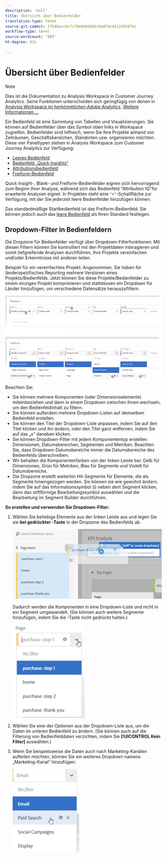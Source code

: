 ```yaml
---
description: 'null'
title: Übersicht über Bedienfelder
translation-type: tm+mt
source-git-commit: 1fb46acc9c7c70e64058d2c6a8fdcde119910fec
workflow-type: tm+mt
source-wordcount: '507'
ht-degree: 91%

---
```



# Übersicht über Bedienfelder

>[!NOTE]
>
>Dies ist die Dokumentation zu Analysis Workspace in Customer Journey Analytics. Seine Funktionen unterscheiden sich geringfügig von denen in [Analysis Workspace im herkömmlichen Adobe Analytics](https://docs.adobe.com/content/help/de-DE/analytics/analyze/analysis-workspace/home.html). [Weitere Informationen ...](/help/getting-started/cja-aa.md)

Ein Bedienfeld ist eine Sammlung von Tabellen und Visualisierungen. Sie können auf Bedienfelder über das Symbol oben links in Workspace zugreifen. Bedienfelder sind hilfreich, wenn Sie Ihre Projekte anhand von Zeiträumen, Geschäftsbereichen, Standorten usw. organisieren möchten. Diese vier Paneltypen stehen in Analysis Workspace zum Customer Journey Analytics zur Verfügung:

* [Leeres Bedienfeld](blank-panel.md)
* [Bedienfeld „Quick Insights“](quickinsight.md)
* [Attributionsbedienfeld](attribution.md)
* [Freiform-Bedienfeld](freeform-panel.md)

Quick Insight-, Blank- und Freiform-Bedienfelder eignen sich hervorragend zum Beginn Ihrer Analyse, während sich das Bedienfeld &quot;Attribution IQ&quot;für erweiterte Analysen eignet. In Projekten steht eine `"+"`-Schaltfläche zur Verfügung, mit der Sie jederzeit leere Bedienfelder hinzufügen können.

Das standardmäßige Startbedienfeld ist das Freiform-Bedienfeld. Sie können jedoch auch das [leere Bedienfeld](/help/analysis-workspace/c-panels/blank-panel.md) als Ihren Standard festlegen.

## Dropdown-Filter in Bedienfeldern

Die Dropzone für Bedienfelder verfügt über Dropdown-Filterfunktionen. Mit diesen Filtern können Sie kontrolliert mit den Projektdaten interagieren und somit tiefgreifende Analysen durchführen, Ihre Projekte vereinfachen und/oder Erkenntnisse mit anderen teilen.

Beispiel für ein vereinfachtes Projekt: Angenommen, Sie haben für länderspezifisches Reporting mehrere Versionen eines Projekts/Bedienfelds. Jetzt können Sie diese Projekte/Bedienfelder zu einem einzigen Projekt komprimieren und stattdessen ein Dropdown für Länder hinzufügen, um verschiedene Datensätze herauszufiltern.

![](assets/dropdowns.png)

Beachten Sie:

* Sie können mehrere Komponenten (oder Dimensionselemente) miteinbeziehen und dann in einem Dropdown zwischen ihnen wechseln, um den Bedienfeldinhalt zu filtern.
* Sie können außerdem mehrere Dropdown-Listen auf demselben Bedienfeld erstellen.
* Sie können den Titel der Dropdown-Liste anpassen, indem Sie auf den Titel klicken und ihn ändern, oder den Titel ganz entfernen, indem Sie auf das „x“ daneben klicken.
* Sie können Dropdown-Filter mit jedem Komponententyp erstellen: Dimensionen, Datumsbereichen, Segmenten und Metriken. Beachten Sie, dass Dropdown-Datumsbereiche immer die Datumsbereiche des Bedienfelds überschreiben.
* Wir behalten die Komponentenfarben von der linken Leiste bei: Gelb für Dimensionen, Grün für Metriken, Blau für Segmente und Violett für Datumsbereiche.
* Die Dropzone erstellt weiterhin Hit-Segmente für Elemente, die als Segmente hineingezogen werden. Sie können sie wie gewohnt ändern, indem Sie auf das Informationssymbol (i) neben dem Segment klicken, dann das stiftförmige Bearbeitungssymbol auswählen und die Bearbeitung im Segment Builder durchführen.

**So erstellen und verwenden Sie Dropdown-Filter:**

1. Wählen Sie beliebige Elemente aus der linken Leiste aus und legen Sie sie **bei gedrückter -Taste** in der Dropzone des Bedienfelds ab.

   ![](assets/create_dropdown.png)

   Dadurch werden die Komponenten in eine Dropdown-Liste und nicht in ein Segment umgewandelt. (Sie können auch weitere Segmente hinzufügen, indem Sie die -Taste nicht gedrückt halten.)

   ![](assets/dropdown.png)

1. Wählen Sie eine der Optionen aus der Dropdown-Liste aus, um die Daten im unteren Bedienfeld zu ändern. (Sie können auch auf die Filterung von Bedienfelddaten verzichten, indem Sie **[!UICONTROL Kein Filter]** auswählen.)
1. Wenn Sie beispielsweise die Daten auch nach Marketing-Kanälen aufteilen möchten, können Sie ein weiteres Dropdown namens „Marketing-Kanal“ hinzufügen:

   ![](assets/mc_dropdown.png)

